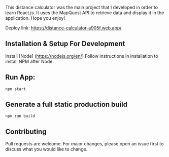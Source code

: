 This distance calculator was the main project that I developed in order to learn React.js. It uses the MapQuest API to retrieve data and display it in the application. Hope you enjoy!

Deploy link: https://distance-calculator-a905f.web.app/

## Installation & Setup For Development

Install [Node] (https://nodejs.org/en/) Follow instructions in installation to install NPM after Node.

## Run App: 
   ```
  npm start
  ```
## Generate a full static production build
  ```
  npm run build
  ```
## Contributing
Pull requests are welcome. For major changes, please open an issue first to discuss what you would like to change.




